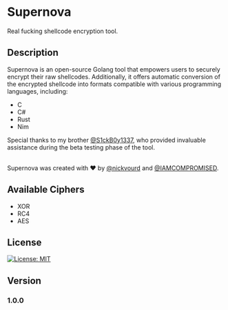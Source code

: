# Supernova
Real fucking shellcode encryption tool.

## Description
Supernova is an open-source Golang tool that empowers users to securely encrypt their raw shellcodes. Additionally, it offers automatic conversion of the encrypted shellcode into formats compatible with various programming languages, including:
- C
- C#
- Rust
- Nim

Special thanks to my brother [@S1ckB0y1337](https://twitter.com/S1ckB0y1337), who provided invaluable assistance during the beta testing phase of the tool.<br /><br />

Supernova was created with :heart: by [@nickvourd](https://twitter.com/nickvourd) and [@IAMCOMPROMISED](https://twitter.com/IAMCOMPROMISED).

## Available Ciphers

- XOR
- RC4
- AES

## License
[![License: MIT](https://img.shields.io/badge/License-MIT-yellow.svg)](LICENSE)

## Version
### 1.0.0
